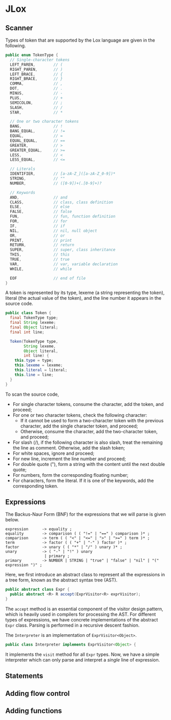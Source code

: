 # JLox

## Scanner

Types of token that are supported by the Lox language are given in the following.

```Java
public enum TokenType {
  // Single-character tokens
  LEFT_PAREN,        // (
  RIGHT_PAREN,       // )
  LEFT_BRACE,        // { 
  RIGHT_BRACE,       // }
  COMMA,             // ,
  DOT,               // .
  MINUS,             // -
  PLUS,              // +
  SEMICOLON,         // ;
  SLASH,             // /
  STAR,              // *

  // One or two character tokens
  BANG,              // !
  BANG_EQUAL,        // !=
  EQUAL,             // =
  EQUAL_EQUAL,       // ==
  GREATER,           // >
  GREATER_EQUAL,     // >=
  LESS,              // <
  LESS_EQUAL,        // <=

  // Literals
  IDENTIFIER,        // [a-zA-Z_]([a-zA-Z_0-9])*
  STRING,            // ""
  NUMBER,            // ([0-9])+(.[0-9]+)?

  // Keywords
  AND,               // and
  CLASS,             // class, class definition
  ELSE,              // else
  FALSE,             // false
  FUN,               // fun, function definition
  FOR,               // for
  IF,                // if
  NIL,               // nil, null object
  OR,                // or
  PRINT,             // print
  RETURN,            // return
  SUPER,             // super, class inheritance
  THIS,              // this
  TRUE,              // true
  VAR,               // var, variable declaration
  WHILE,             // while

  EOF                // end of file
}
```

A token is represented by its type, lexeme (a string representing the token), literal (the actual value of the token), 
and the line number it appears in the source code.

```Java
public class Token {
  final TokenType type;
  final String lexeme;
  final Object literal;
  final int line;

  Token(TokenType type,
        String lexeme,
        Object literal,
        int line) {
    this.type = type;
    this.lexeme = lexeme;
    this.literal = literal;
    this.line = line;
  }
}
```

To scan the source code,
+ For single character tokens, consume the character, add the token, and proceed;
+ For one or two character tokens, check the following character:
  + If it cannot be used to form a two-character token with the previous character, add the single character token, and proceed;
  + Otherwise, consume the character, add the two-character token, and proceed;
+ For slash (/), if the following character is also slash, treat the remaining the line as comment. Otherwise, add the slash token;
+ For white spaces, ignore and proceed;
+ For new line, increment the line number and proceed;
+ For double quote ("), form a string with the content until the next double quote;
+ For numbers, form the corresponding floating number;
+ For characters, form the literal. If it is one of the keywords, add the corresponding token.

## Expressions

The Backus-Naur Form (BNF) for the expressions that we will parse is given below.

```
expression      -> equality ;
equality        -> comparison ( ( "!=" | "==" ) comparison )* ;
comparison      -> term ( ( "<" | "<=" | ">" | ">=" ) term )* ;
term            -> factor ( ( "+" | "-" ) factor )* ;
factor          -> unary ( ( "*" | "/" ) unary )* ;
unary           -> ( "-" | "!" ) unary
                 | primary ;
primary         -> NUMBER | STRING | "true" | "false" | "nil" | "(" expression ")" ;
```

Here, we first introduce an abstract class to represent all the expressions in a tree form, known as the abstract 
syntax tree (AST).

```Java
public abstract class Expr {
  public abstract <R> R accept(ExprVisitor<R> exprVisitor);
}
```

The `accept` method is an essential component of the visitor design pattern, which is heavily used in compilers for 
processing the AST. For different types of expressions, we have concrete implementations of the abstract `Expr` class.
Parsing is performed in a recursive descent fashion.

The `Interpreter` is an implementation of `ExprVisitor<Object>`.

```Java
public class Interpreter implements ExprVisitor<Object> {
```

It implements the `visit` method for all `Expr` types. Now, we have a simple interpreter
which can only parse and interpret a *single* line of expression.

## Statements



## Adding flow control



## Adding functions



